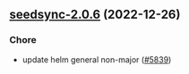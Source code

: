 

## [seedsync-2.0.6](https://github.com/truecharts/charts/compare/seedsync-2.0.5...seedsync-2.0.6) (2022-12-26)

### Chore

- update helm general non-major ([#5839](https://github.com/truecharts/charts/issues/5839))
  
  